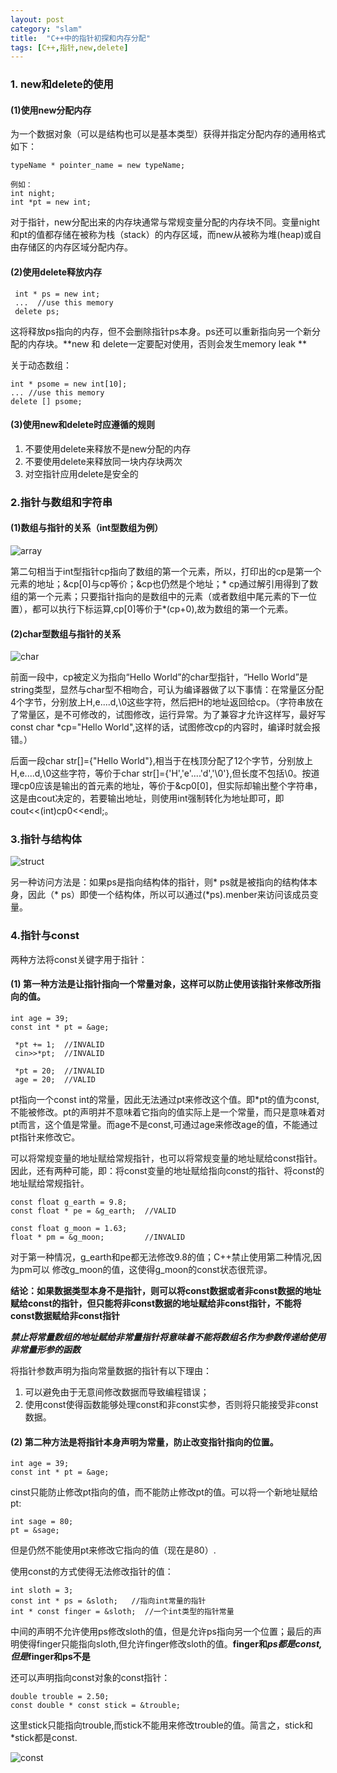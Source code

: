 ```yaml
---
layout: post
category: "slam"
title:  "C++中的指针初探和内存分配"
tags: [C++,指针,new,delete]
---
```


### 1. new和delete的使用

#### (1)使用new分配内存

   为一个数据对象（可以是结构也可以是基本类型）获得并指定分配内存的通用格式如下：

    typeName * pointer_name = new typeName;
    
    例如：
    int night;
    int *pt = new int;

   对于指针，new分配出来的内存块通常与常规变量分配的内存块不同。变量night和pt的值都存储在被称为栈（stack）的内存区域，而new从被称为堆(heap)或自由存储区的内存区域分配内存。

<!-- more -->

#### (2)使用delete释放内存

     int * ps = new int;
     ...  //use this memory
     delete ps;
  
这将释放ps指向的内存，但不会删除指针ps本身。ps还可以重新指向另一个新分配的内存块。**new 和 delete一定要配对使用，否则会发生memory leak **

  关于动态数组：

    int * psome = new int[10];
    ... //use this memory
    delete [] psome;

#### (3)使用new和delete时应遵循的规则


  1. 不要使用delete来释放不是new分配的内存
  2. 不要使用delete来释放同一块内存块两次
  3. 对空指针应用delete是安全的 


### 2.指针与数组和字符串

#### (1)数组与指针的关系（int型数组为例）


![array](https://thumbnail0.baidupcs.com/thumbnail/6896e55fd39e2dc51939a70d8d556a06?fid=559684340-250528-248023959876054&time=1508677200&rt=pr&sign=FDTAER-DCb740ccc5511e5e8fedcff06b081203-Nuczl6O6SRswELIp3Kb54fJA7l0%3d&expires=8h&chkbd=0&chkv=0&dp-logid=6839378555744992542&dp-callid=0&size=c10000_u10000&quality=90&vuk=559684340&ft=image)


第二句相当于int型指针cp指向了数组的第一个元素，所以，打印出的cp是第一个元素的地址；&cp[0]与cp等价；&cp也仍然是个地址；\* cp通过解引用得到了数组的第一个元素；只要指针指向的是数组中的元素（或者数组中尾元素的下一位置），都可以执行下标运算,cp[0]等价于\*(cp+0),故为数组的第一个元素。

#### (2)char型数组与指针的关系


![char](https://thumbnail0.baidupcs.com/thumbnail/3b744ba7ee1ddd77b6a3e19f91a101ee?fid=559684340-250528-219211365400098&time=1508677200&rt=pr&sign=FDTAER-DCb740ccc5511e5e8fedcff06b081203-1i11GmI7S5UQxuZvjfaVVjeGqt8%3d&expires=8h&chkbd=0&chkv=0&dp-logid=6839378555744992542&dp-callid=0&size=c10000_u10000&quality=90&vuk=559684340&ft=image)


前面一段中，cp被定义为指向“Hello World”的char型指针，“Hello World”是string类型，显然与char型不相吻合，可认为编译器做了以下事情：在常量区分配4个字节，分别放上H,e....d,\0这些字符，然后把H的地址返回给cp。（字符串放在了常量区，是不可修改的，试图修改，运行异常。为了兼容才允许这样写，最好写const char *cp="Hello
 World",这样的话，试图修改cp的内容时，编译时就会报错。）

后面一段char str[]={"Hello World"},相当于在栈顶分配了12个字节，分别放上H,e....d,\0这些字符，等价于char str[]={'H','e'....'d','\0'},但长度不包括\0。按道理cp0应该是输出的首元素的地址，等价于&cp0[0]，但实际却输出整个字符串，这是由cout决定的，若要输出地址，则使用int强制转化为地址即可，即cout<<(int)cp0<<endl;。

### 3.指针与结构体

![struct](https://thumbnail0.baidupcs.com/thumbnail/6e7e6c712fca6c3aad8c9e4edf2e41a5?fid=559684340-250528-635291331831831&time=1508677200&rt=pr&sign=FDTAER-DCb740ccc5511e5e8fedcff06b081203-8nZfnU1BMAoR9Ou%2bL50TgwDaclA%3d&expires=8h&chkbd=0&chkv=0&dp-logid=6839604348861715603&dp-callid=0&size=c10000_u10000&quality=90&vuk=559684340&ft=image)

另一种访问方法是：如果ps是指向结构体的指针，则\* ps就是被指向的结构体本身，因此（\* ps）即使一个结构体，所以可以通过(*ps).menber来访问该成员变量。

### 4.指针与const

两种方法将const关键字用于指针：

#### (1) 第一种方法是让指针指向一个常量对象，这样可以防止使用该指针来修改所指向的值。

    int age = 39;
    const int * pt = &age;

     *pt += 1;  //INVALID
     cin>>*pt;  //INVALID

     *pt = 20;  //INVALID
     age = 20;  //VALID

pt指向一个const int的常量，因此无法通过pt来修改这个值。即*pt的值为const,不能被修改。pt的声明并不意味着它指向的值实际上是一个常量，而只是意味着对pt而言，这个值是常量。而age不是const,可通过age来修改age的值，不能通过pt指针来修改它。

可以将常规变量的地址赋给常规指针，也可以将常规变量的地址赋给const指针。因此，还有两种可能，即：将const变量的地址赋给指向const的指针、将const的地址赋给常规指针。

    const float g_earth = 9.8;
    const float * pe = &g_earth;  //VALID

    const float g_moon = 1.63;
    float * pm = &g_moon;         //INVALID

对于第一种情况，g_earth和pe都无法修改9.8的值；C++禁止使用第二种情况,因为pm可以
修改g_moon的值，这使得g_moon的const状态很荒谬。

**结论：如果数据类型本身不是指针，则可以将const数据或者非const数据的地址赋给const的指针，但只能将非const数据的地址赋给非const指针，不能将const数据赋给非const指针**

***禁止将常量数组的地址赋给非常量指针将意味着不能将数组名作为参数传递给使用非常量形参的函数***

将指针参数声明为指向常量数据的指针有以下理由：

1. 可以避免由于无意间修改数据而导致编程错误；
2. 使用const使得函数能够处理const和非const实参，否则将只能接受非const数据。

#### (2) 第二种方法是将指针本身声明为常量，防止改变指针指向的位置。

    int age = 39;
    const int * pt = &age;

cinst只能防止修改pt指向的值，而不能防止修改pt的值。可以将一个新地址赋给pt:

    int sage = 80;
    pt = &sage;

但是仍然不能使用pt来修改它指向的值（现在是80）.

使用const的方式使得无法修改指针的值：

    int sloth = 3;
    const int * ps = &sloth;   //指向int常量的指针
    int * const finger = &sloth;  //一个int类型的指针常量

中间的声明不允许使用ps修改sloth的值，但是允许ps指向另一个位置；最后的声明使得finger只能指向sloth,但允许finger修改sloth的值。**finger和*ps都是const,但是*finger和ps不是**

还可以声明指向const对象的const指针：

    double trouble = 2.50;
    const double * const stick = &trouble;

这里stick只能指向trouble,而stick不能用来修改trouble的值。简言之，stick和*stick都是const.

![const](https://thumbnail0.baidupcs.com/thumbnail/0b3717568edc1b851521ecb6cfa72c06?fid=559684340-250528-209157451399920&time=1508724000&rt=pr&sign=FDTAER-DCb740ccc5511e5e8fedcff06b081203-pqfHQYNl95Ihxk%2bpXgDu49vVgGg%3d&expires=8h&chkbd=0&chkv=0&dp-logid=6851977592671006682&dp-callid=0&size=c10000_u10000&quality=90&vuk=559684340&ft=image)





   







    




  

   



   
 


 














